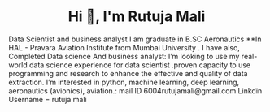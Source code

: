 <h1 align="center">Hi 👋, I'm Rutuja Mali</h1>
Data Scientist and business analyst
 I am graduate in B.SC Aeronautics **In HAL - Pravara Aviation Institute from Mumbai University .
 I have also, Completed Data science And business analyst:</h3>
 I’m looking to use my real-world data science experience for data scientist .proven capacity to use programming and research to enhance the effective and quality of   data extraction.
 I’m interested in python, machine learning, deep learning, aeronautics (avionics), aviation.:</h3>
 mail ID 6004rutujamali@gmail.com
Linkdin Username = rutuja mali
